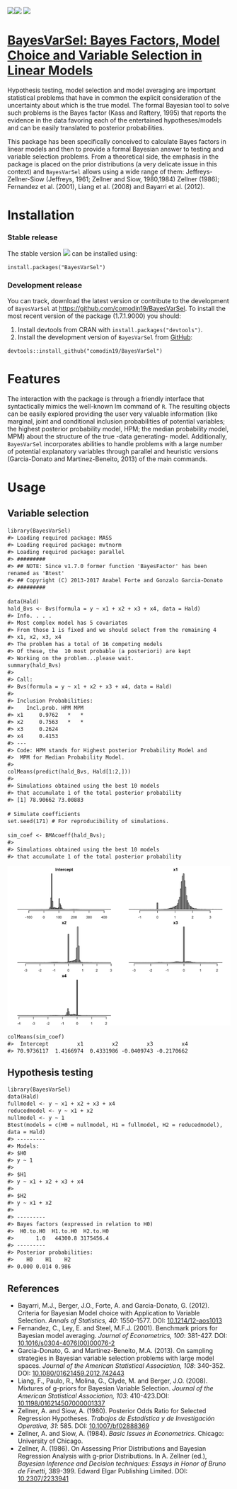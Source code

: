 [![](http://www.r-pkg.org/badges/version/BayesVarSel)](https://cran.r-project.org/package=BayesVarSel)[![](http://cranlogs.r-pkg.org/badges/BayesVarSel)](http://cran.rstudio.com/web/packages/BayesVarSel/index.html)
[![](http://cranlogs.r-pkg.org/badges/grand-total/BayesVarSel)](http://cran.rstudio.com/web/packages/BayesVarSel/index.html)

[BayesVarSel: Bayes Factors, Model Choice and Variable Selection in Linear Models](https://github.com/comodin19/BayesVarSel)
============================================================================================================================

Hypothesis testing, model selection and model averaging are important
statistical problems that have in common the explicit consideration of
the uncertainty about which is the true model. The formal Bayesian tool
to solve such problems is the Bayes factor (Kass and Raftery, 1995) that
reports the evidence in the data favoring each of the entertained
hypotheses/models and can be easily translated to posterior
probabilities.

This package has been specifically conceived to calculate Bayes factors
in linear models and then to provide a formal Bayesian answer to testing
and variable selection problems. From a theoretical side, the emphasis
in the package is placed on the prior distributions (a very delicate
issue in this context) and `BayesVarSel` allows using a wide range of
them: Jeffreys-Zellner-Siow (Jeffreys, 1961; Zellner and Siow,
1980,1984) Zellner (1986); Fernandez et al. (2001), Liang et al. (2008)
and Bayarri et al. (2012).

Installation
============

### Stable release

The stable version
[![](http://www.r-pkg.org/badges/version/BayesVarSel)](https://cran.r-project.org/package=BayesVarSel)
can be installed using:

    install.packages("BayesVarSel")

### Development release

You can track, download the latest version or contribute to the
development of `BayesVarSel` at
<https://github.com/comodin19/BayesVarSel>. To install the most recent
version of the package (1.7.1.9000) you should:

1.  Install devtools from CRAN with `install.packages("devtools")`.
2.  Install the development version of `BayesVarSel` from
    [GitHub](https://github.com/comodin19/BayesVarSel):

<!-- -->

    devtools::install_github("comodin19/BayesVarSel")

Features
========

The interaction with the package is through a friendly interface that
syntactically mimics the well-known lm command of `R`. The resulting
objects can be easily explored providing the user very valuable
information (like marginal, joint and conditional inclusion
probabilities of potential variables; the highest posterior probability
model, HPM; the median probability model, MPM) about the structure of
the true -data generating- model. Additionally, `BayesVarSel`
incorporates abilities to handle problems with a large number of
potential explanatory variables through parallel and heuristic versions
(Garcia-Donato and Martinez-Beneito, 2013) of the main commands.

Usage
=====

Variable selection
------------------

    library(BayesVarSel)
    #> Loading required package: MASS
    #> Loading required package: mvtnorm
    #> Loading required package: parallel
    #> #########
    #> ## NOTE: Since v1.7.0 former function 'BayesFactor' has been renamed as 'Btest'
    #> ## Copyright (C) 2013-2017 Anabel Forte and Gonzalo Garcia-Donato
    #> #########

    data(Hald)
    hald_Bvs <- Bvs(formula = y ~ x1 + x2 + x3 + x4, data = Hald)
    #> Info. . . .
    #> Most complex model has 5 covariates
    #> From those 1 is fixed and we should select from the remaining 4 
    #> x1, x2, x3, x4
    #> The problem has a total of 16 competing models
    #> Of these, the  10 most probable (a posteriori) are kept
    #> Working on the problem...please wait.
    summary(hald_Bvs)
    #> 
    #> Call:
    #> Bvs(formula = y ~ x1 + x2 + x3 + x4, data = Hald)
    #> 
    #> Inclusion Probabilities:
    #>    Incl.prob. HPM MPM
    #> x1     0.9762   *   *
    #> x2     0.7563   *   *
    #> x3     0.2624        
    #> x4     0.4153        
    #> ---
    #> Code: HPM stands for Highest posterior Probability Model and
    #>  MPM for Median Probability Model.
    #> 
    colMeans(predict(hald_Bvs, Hald[1:2,]))
    #> 
    #> Simulations obtained using the best 10 models
    #> that accumulate 1 of the total posterior probability
    #> [1] 78.90662 73.00883

    # Simulate coefficients
    set.seed(171) # For reproducibility of simulations.

    sim_coef <- BMAcoeff(hald_Bvs);
    #> 
    #> Simulations obtained using the best 10 models
    #> that accumulate 1 of the total posterior probability

![](man/figures/README-unnamed-chunk-2-1.png)


    colMeans(sim_coef)
    #>  Intercept         x1         x2         x3         x4 
    #> 70.9736117  1.4166974  0.4331986 -0.0409743 -0.2170662

Hypothesis testing
------------------

    library(BayesVarSel)
    data(Hald)
    fullmodel <- y ~ x1 + x2 + x3 + x4
    reducedmodel <- y ~ x1 + x2
    nullmodel <- y ~ 1
    Btest(models = c(H0 = nullmodel, H1 = fullmodel, H2 = reducedmodel), data = Hald)
    #> ---------
    #> Models:
    #> $H0
    #> y ~ 1
    #> 
    #> $H1
    #> y ~ x1 + x2 + x3 + x4
    #> 
    #> $H2
    #> y ~ x1 + x2
    #> 
    #> ---------
    #> Bayes factors (expressed in relation to H0)
    #>  H0.to.H0  H1.to.H0  H2.to.H0 
    #>       1.0   44300.8 3175456.4 
    #> ---------
    #> Posterior probabilities:
    #>    H0    H1    H2 
    #> 0.000 0.014 0.986

References
----------

-   Bayarri, M.J., Berger, J.O., Forte, A. and Garcia-Donato, G. (2012).
    Criteria for Bayesian Model choice with Application to Variable
    Selection. *Annals of Statistics, 40*: 1550-1577. DOI:
    [10.1214/12-aos1013](http://www.dx.doi.org/10.1214/12-aos1013)
-   Fernandez, C., Ley, E. and Steel, M.F.J. (2001). Benchmark priors
    for Bayesian model averaging. *Journal of Econometrics, 100*:
    381-427. DOI:
    [10.1016/s0304-4076(00)00076-2](http://www.dx.doi.org/10.1016/s0304-4076(00)00076-2)
-   Garcia-Donato, G. and Martinez-Beneito, M.A. (2013). On sampling
    strategies in Bayesian variable selection problems with large model
    spaces. *Journal of the American Statistical Association, 108*:
    340-352. DOI:
    [10.1080/01621459.2012.742443](http://www.dx.doi.org/10.1080/01621459.2012.742443)
-   Liang, F., Paulo, R., Molina, G., Clyde, M. and Berger, J.O. (2008).
    Mixtures of g-priors for Bayesian Variable Selection. *Journal of
    the American Statistical Association, 103*: 410-423.DOI:
    [10.1198/016214507000001337](http://www.dx.doi.org/10.1198/016214507000001337)
-   Zellner, A. and Siow, A. (1980). Posterior Odds Ratio for Selected
    Regression Hypotheses. *Trabajos de Estadística y de Investigación
    Operativa, 31*: 585. DOI:
    [10.1007/bf02888369](http://www.dx.doi.org/10.1007/bf02888369)
-   Zellner, A. and Siow, A. (1984). *Basic Issues in Econometrics*.
    Chicago: University of Chicago.
-   Zellner, A. (1986). On Assessing Prior Distributions and Bayesian
    Regression Analysis with g-prior Distributions. In A. Zellner (ed.),
    *Bayesian Inference and Decision techniques: Essays in Honor of
    Bruno de Finetti*, 389-399. Edward Elgar Publishing Limited. DOI:
    [10.2307/2233941](http://www.dx.doi.org/10.2307/2233941)
